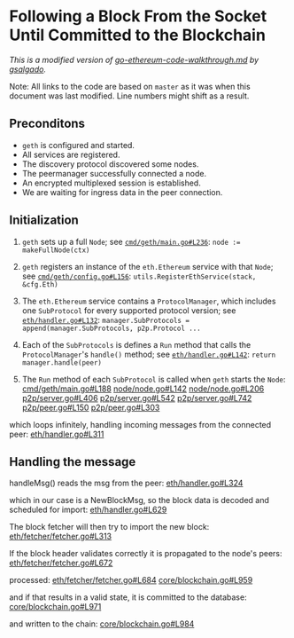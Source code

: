 # Following a Block From the Socket Until Committed to the Blockchain

_This is a modified version of [go-ethereum-code-walkthrough.md](https://gist.github.com/gsalgado/16a67aa51207f87e259a7007a2e8d274) by [gsalgado](https://github.com/gsalgado)._

Note: All links to the code are based on `master` as it was when this document was last modified. Line numbers might shift as a result.

## Preconditons
* `geth` is configured and started.
* All services are registered.
* The discovery protocol discovered some nodes.
* The peermanager successfully connected a node.
* An encrypted multiplexed session is established.
* We are waiting for ingress data in the peer connection.

## Initialization

1. `geth` sets up a full `Node`; see [`cmd/geth/main.go#L236`](https://github.com/ethereum/go-ethereum/blob/master/cmd/geth/main.go#L236):
```node := makeFullNode(ctx)```

2. `geth` registers an instance of the `eth.Ethereum` service with that `Node`; see [`cmd/geth/config.go#L156`](https://github.com/ethereum/go-ethereum/blob/master/cmd/geth/config.go#L156):
```utils.RegisterEthService(stack, &cfg.Eth)```

3. The `eth.Ethereum` service contains a `ProtocolManager`, which includes one `SubProtocol` for every supported protocol version; see [`eth/handler.go#L132`](https://github.com/ethereum/go-ethereum/blob/master/eth/handler.go#L132):
```manager.SubProtocols = append(manager.SubProtocols, p2p.Protocol ...```

4. Each of the `SubProtocols` is defines a `Run` method that calls the `ProtocolManager`'s `handle()` method; see [`eth/handler.go#L142`](https://github.com/ethereum/go-ethereum/blob/master/eth/handler.go#L142):
```return manager.handle(peer)```

5. The `Run` method of each `SubProtocol` is called when `geth` starts the `Node`:
[cmd/geth/main.go#L188](https://github.com/ethereum/go-ethereum/blob/1886d03faa9b7d8cdf335da84c297d30c213bb69/cmd/geth/main.go#L188)
[node/node.go#L142](https://github.com/ethereum/go-ethereum/blob/1886d03faa9b7d8cdf335da84c297d30c213bb69/node/node.go#L142)
[node/node.go#L206](https://github.com/ethereum/go-ethereum/blob/1886d03faa9b7d8cdf335da84c297d30c213bb69/node/node.go#L206)
[p2p/server.go#L406](https://github.com/ethereum/go-ethereum/blob/1886d03faa9b7d8cdf335da84c297d30c213bb69/p2p/server.go#L406)
[p2p/server.go#L542](https://github.com/ethereum/go-ethereum/blob/1886d03faa9b7d8cdf335da84c297d30c213bb69/p2p/server.go#L542)
[p2p/server.go#L742](https://github.com/ethereum/go-ethereum/blob/1886d03faa9b7d8cdf335da84c297d30c213bb69/p2p/server.go#L742)
[p2p/peer.go#L150](https://github.com/ethereum/go-ethereum/blob/1886d03faa9b7d8cdf335da84c297d30c213bb69/p2p/peer.go#L150)
[p2p/peer.go#L303](https://github.com/ethereum/go-ethereum/blob/1886d03faa9b7d8cdf335da84c297d30c213bb69/p2p/peer.go#L303)

which loops infinitely, handling incoming messages from the connected peer:
[eth/handler.go#L311](https://github.com/ethereum/go-ethereum/blob/1886d03faa9b7d8cdf335da84c297d30c213bb69/eth/handler.go#L311)


## Handling the message

handleMsg() reads the msg from the peer:
[eth/handler.go#L324](https://github.com/ethereum/go-ethereum/blob/1886d03faa9b7d8cdf335da84c297d30c213bb69/eth/handler.go#L324)

which in our case is a NewBlockMsg, so the block data is decoded and scheduled for import:
[eth/handler.go#L629](https://github.com/ethereum/go-ethereum/blob/1886d03faa9b7d8cdf335da84c297d30c213bb69/eth/handler.go#L629)

The block fetcher will then try to import the new block:
[eth/fetcher/fetcher.go#L313](https://github.com/ethereum/go-ethereum/blob/1886d03faa9b7d8cdf335da84c297d30c213bb69/eth/fetcher/fetcher.go#L313)

If the block header validates correctly it is propagated to the node's peers:
[eth/fetcher/fetcher.go#L672](https://github.com/ethereum/go-ethereum/blob/1886d03faa9b7d8cdf335da84c297d30c213bb69/eth/fetcher/fetcher.go#L672)

processed:
[eth/fetcher/fetcher.go#L684](https://github.com/ethereum/go-ethereum/blob/1886d03faa9b7d8cdf335da84c297d30c213bb69/eth/fetcher/fetcher.go#L684)
[core/blockchain.go#L959](https://github.com/ethereum/go-ethereum/blob/1886d03faa9b7d8cdf335da84c297d30c213bb69/core/blockchain.go#L959)

and if that results in a valid state, it is committed to the database:
[core/blockchain.go#L971](https://github.com/ethereum/go-ethereum/blob/1886d03faa9b7d8cdf335da84c297d30c213bb69/core/blockchain.go#L971)

and written to the chain:
[core/blockchain.go#L984](https://github.com/ethereum/go-ethereum/blob/1886d03faa9b7d8cdf335da84c297d30c213bb69/core/blockchain.go#L984)
